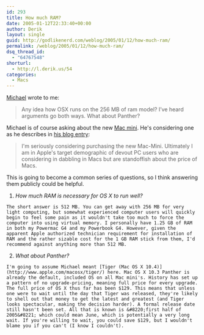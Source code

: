 ```yaml
---
id: 293
title: How much RAM?
date: 2005-01-12T22:33:40+00:00
author: Derik
layout: single
guid: http://godlikenerd.com/weblog/2005/01/12/how-much-ram/
permalink: /weblog/2005/01/12/how-much-ram/
dsq_thread_id:
  - "64767548"
shorturl:
  - http://l.derik.us/54
categories:
  - Macs
---
```

[Michael](http://www.writehard.blogspot.com/) wrote to me:

> Any idea how OSX runs on the 256 MB of ram model? I&rsquo;ve heard arguments go both ways. What about Panther?

Michael is of course asking about the new [Mac mini](http://www.apple.com/macmini/). He's considering one as he describes in [his blog entry](http://writehard.blogspot.com/2005/01/im-seriously-considering-purchasing.html):

> I'm seriously considering purchasing the new Mac-Mini. Ultimately I am in Apple's target demographic of devout PC users who are considering in dabbling in Macs but are standoffish about the price of Macs.

This is going to become a common series of questions, so I think answering them publicly could be helpful.

  1. _How much RAM is necessary for OS X to run well?_
  
    The short answer is 512 MB. You can get away with 256 MB for very light computing, but somewhat experienced computer users will quickly begin to feel some pain as it wouldn't take too much to force the computer into using virtual memory. I personally have 1.25 GB of RAM in both my Powermac G4 and my Powerbook G4. However, given the apparent Apple authorized technician requirement for installation of RAM and the rather sizable cost for the 1 GB RAM stick from them, I'd recommend against anything more than 512 MB.

  2. _What about Panther?_
  
    I'm going to assume Michael meant [Tiger (Mac OS X 10.4)](http://www.apple.com/macosx/tiger/) here. Mac OS X 10.3 Panther is already the default, included OS on all Mac mini's. History has set up a pattern of no upgrade-pricing, meaning full price for every upgrade. The full price of OS X thus far has been $129. This means that unless one were to wait until the day that Tiger was released, they're likely to shell out that money to get the latest and greatest (and Tiger looks spectacular, making the decision harder). A formal release date still hasn't been set. All that is known is &#8220;first half of 2005&#8221; which could mean June, which is potentially a very long wait. If you're willing to wait, you could save $129, but I wouldn't blame you if you can't (I know I couldn't).